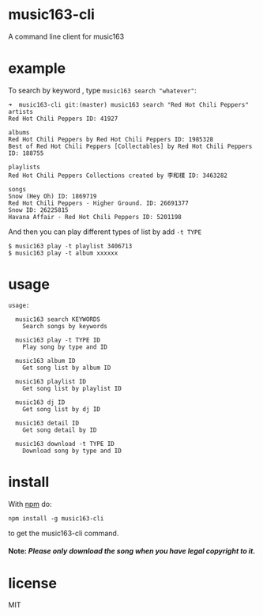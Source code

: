 music163-cli
========

A command line client for music163

# example

To search by keyword , type `music163 search "whatever"`:

```
➜  music163-cli git:(master) music163 search "Red Hot Chili Peppers"
artists
Red Hot Chili Peppers ID: 41927

albums
Red Hot Chili Peppers by Red Hot Chili Peppers ID: 1985328
Best of Red Hot Chili Peppers [Collectables] by Red Hot Chili Peppers ID: 188755

playlists
Red Hot Chili Peppers Collections created by 李和樸 ID: 3463282

songs
Snow (Hey Oh) ID: 1869719
Red Hot Chili Peppers - Higher Ground. ID: 26691377
Snow ID: 26225815
Havana Affair - Red Hot Chili Peppers ID: 5201198
```

And then you can play different types of list by add `-t TYPE`

```
$ music163 play -t playlist 3406713
$ music163 play -t album xxxxxx
```

# usage

```
usage:

  music163 search KEYWORDS
    Search songs by keywords

  music163 play -t TYPE ID
    Play song by type and ID

  music163 album ID
    Get song list by album ID

  music163 playlist ID
    Get song list by playlist ID

  music163 dj ID
    Get song list by dj ID

  music163 detail ID
    Get song detail by ID

  music163 download -t TYPE ID
    Download song by type and ID

```

# install

With [npm](https://npmjs.org) do:

```
npm install -g music163-cli
```

to get the music163-cli command.

#### Note: <i>Please only download the song when you have legal copyright to it.</i>

# license

MIT

